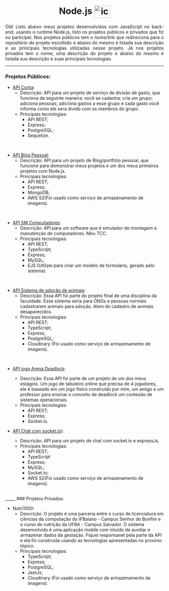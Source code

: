 <h1 align="center"> Node.js  <img align="center" alt="icon-NodeJs" height="40" width="50" src="https://cdn.jsdelivr.net/gh/devicons/devicon/icons/nodejs/nodejs-original.svg" /></h1>

<p align="justify"> 
Olá! Listo abaixo meus projetos desenvolvidos com JavaScript no back-end, usando o runtime Node.js, listo os projetos públicos e privados que fiz ou participei. Nos projetos públicos tem o nome/link que redireciona para o repositório do projeto escolhido e abaixo do mesmo é listada sua descrição e as principais tecnologias utilizadas nesse projeto. Já nos projetos privados tem o nome, uma descrição do projeto e abaixo do mesmo é listada sua descrição e suas principais tecnologias.
</p>

_____
### Projetos Públicos:
  * [API Conta](https://github.com/araujo21x/ApiContas):
    * Descrição: API para um projeto de serviço de divisão de gasto, que funciona da seguinte maneira: você se cadastra; cria um grupo; adiciona pessoas; adiciona gastos a esse grupo e cada gasto você informa como ele sera divido com os membros do grupo.
    * Principais tecnologias:
      * API REST;
      * Express;
      * PostgreSQL;
      * Sequelize.
 <br>
 
  * [API Blog Pessoal](https://github.com/araujo21x/API_Blog_Pessoal):
    * Descrição: API para um projeto de Blog/portfólio pessoal, que funcione para demonstrar meus projetos e um dos meus primeiros projetos com Node.js.
    * Principais tecnologias:
      * API REST;
      * Express;
      * MongoDB;
      * AWS S2(Foi usado como serviço de armazenamento de imagens).
 <br>
 
  * [API SM Computadores](https://github.com/araujo21x/API_SM_Computadores):
    * Descrição: API para um software que é simulador de montagem e manutenção de computadores. Meu TCC.
    * Principais tecnologias:
      * API REST;
      * TypeScript;
      * Express;
      * MySQL;
      * EJS (Utilizei para criar um modelo de formulario, gerado pelo sistema).
  <br>
  
  * [API Sistema de adoção de animais](https://github.com/araujo21x/API_adocao_animais):
    * Descrição: Essa API foi parte do projeto final de uma disciplina da faculdade. Esse sistema seria para ONGs e pessoas normais cadastrarem animais para adoção. Alem do cadastro de animais desaparecidos.
    * Principais tecnologias:
      * API REST;
      * TypeScript;
      * Express;
      * PostgreSQL;
      * Cloudinary (Foi usado como serviço de armazenamento de imagens).
<br>
   
  * [API jogo Arena Deadlock](https://github.com/araujo21x/Back_Arena_Deadlock):
    * Descrição: Essa API foi parte de um projeto de um dos meus estágios. Um jogo de tabuleiro online que precisa de 4 jogadores, ele é baseado em um jogo físico construído por mim, um amigo e um professor para ensinar o conceito de deadlock um conteúdo de sistemas operacionais.
    * Principais tecnologias:
      * API REST;
      * Express;
      * Socket.io.

  * [API Chat com socket.io](https://github.com/araujo21x/chat_back-)):
    * Descrição: API para um projeto de chat com socket.io e expressJs.
    * Principais tecnologias:
      * API REST;
      * TypeScript
      * Express;
      * MySQL;
      * Socket.io;
      * AWS S2(Foi usado como serviço de armazenamento de imagens).
 <br>
_____
### Projetos Privados:
 <br>
 
 * Nutri1000:
    * Descrição: O projeto é uma parceria entre o curso de licenciatura em ciências da computação do IFBaiano - Campus Senhor do Bonfim e o curso de nutrição da UFBA - Campus Salvador. O sistema desenvolvido é uma aplicação mobile com intuido de auxiliar e armazenar dados da gestação. Fiquei responsavel pela parte da API e ela foi construida usando as tecnologias apresentadas no proximo tópico.
    * Principais tecnologias:
      * TypeScript;
      * Express;
      * PostgreSQL;
      * JestJs;
      * Cloudinary (Foi usado como serviço de armazenamento de imagens).

